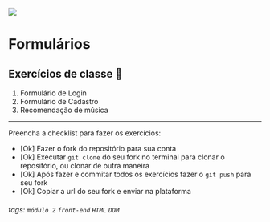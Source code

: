 ![](https://i.imgur.com/xG74tOh.png)

# Formulários

## Exercícios de classe 🏫
1. Formulário de Login
2. Formulário de Cadastro
3. Recomendação de música

---

Preencha a checklist para fazer os exercícios:

-   [Ok] Fazer o fork do repositório para sua conta
-   [Ok] Executar `git clone` do seu fork no terminal para clonar o repositório, ou clonar de outra maneira
-   [Ok] Após fazer e commitar todos os exercícios fazer o `git push` para seu fork
-   [Ok] Copiar a url do seu fork e enviar na plataforma

###### tags: `módulo 2` `front-end` `HTML` `DOM`

